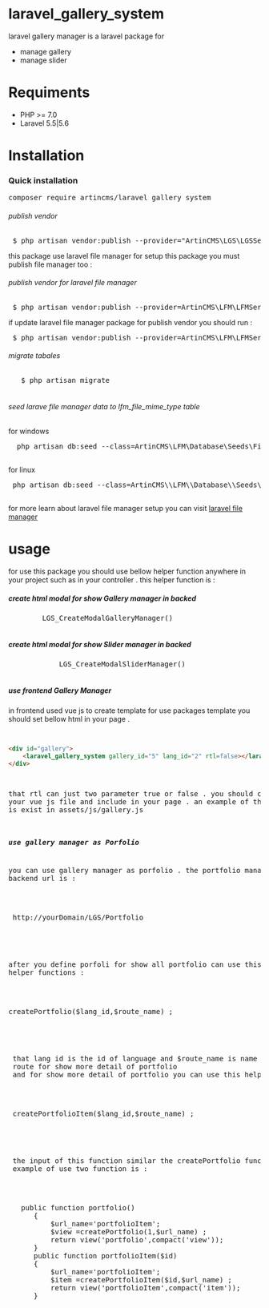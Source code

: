 # laravel_gallery_system
laravel gallery manager is a laravel package for 
<ul>
<li>manage gallery</li>
<li>manage slider</li>
</ul> 

# Requiments 
<ul>
<li>
PHP >= 7.0
</li>
<li>
Laravel 5.5|5.6
</li>
</ul>

# Installation
<h3>Quick installation</h3> 
<div class="highlight highlight-source-shell"><pre>composer require artincms/laravel_gallery_system</pre></div>
<h6>publish vendor</h6>
 <div class="highlight highlight-text-html-php"><pre>
 $ php artisan vendor:publish --provider="ArtinCMS\LGS\LGSServiceProvider"
</pre> </div>

this package use laravel file manager for setup this package you must publish file manager too :
<h6>publish vendor for laravel file manager</h6>
 <div class="highlight highlight-text-html-php"><pre>
 $ php artisan vendor:publish --provider=ArtinCMS\LFM\LFMServiceProvider
</pre> </div>
if update laravel file manager package for publish vendor you should run : 
 <div class="highlight highlight-text-html-php"><pre>
 $ php artisan vendor:publish --provider=ArtinCMS\LFM\LFMServiceProvider --force
</pre> </div>
 <h6>migrate tabales</h6>
  <div class="highlight highlight-text-html-php"><pre>
   $ php artisan migrate
   </pre> </div>
<h6>seed larave file manager data to lfm_file_mime_type table</h6>
for windows
 <div class="highlight highlight-text-html-php"><pre>
  php artisan db:seed --class=ArtinCMS\LFM\Database\Seeds\FilemanagerTableSeeder
  </pre> </div>
  for linux
  <div class="highlight highlight-text-html-php"><pre>
 php artisan db:seed --class=ArtinCMS\\LFM\\Database\\Seeds\\FilemanagerTableSeeder
  </pre> </div>
for more learn about laravel file manager setup you can visit <a href="https://github.com/artincms/laravel_file_manager">laravel file manager </a>
  
   <h1>usage</h1> 
    for use this package you should use bellow helper function anywhere in your project such as in your controller . 
    this helper function is :
   <h5>create html modal for show Gallery manager in backed</h5>
    <div class="highlight highlight-text-html-php"><pre>
        LGS_CreateModalGalleryManager()
      </pre> </div>
    <h5>create html modal for show Slider manager in backed</h5>
      <div class="highlight highlight-text-html-php"><pre>
            LGS_CreateModalSliderManager()
          </pre> 
      </div>
<h5>use frontend Gallery Manager</h5> 
in frontend used vue js to create template for use packages template 
you should set bellow html in your page .
<div class="highlight highlight-text-html-php"><pre>

```html
<div id="gallery">
    <laravel_gallery_system gallery_id="5" lang_id="2" rtl=false></laravel_gallery_system>
</div>
 ```
 that rtl can just two parameter true or false .
 you should create your vue js file and include in your page . an example of this js file is exist in 
 assets/js/gallery.js
<h5>use gallery manager as Porfolio</h5>
you can use gallery manager as porfolio . the portfolio manager
backend url is : 
 <div class="highlight highlight-text-html-php">
 <pre>
 http://yourDomain/LGS/Portfolio
  </pre> 
  </div>
after you define porfoli for show all portfolio can use this
helper functions :
 <div class="highlight highlight-text-html-php">
 <pre>
createPortfolio($lang_id,$route_name) ;
  </pre> 
  </div>
 that lang id is the id of language and $route_name is name of 
 route for show more detail of portfolio
 and for show more detail of portfolio you can use this helper functions
 <div class="highlight highlight-text-html-php">
  <pre>
 createPortfolioItem($lang_id,$route_name) ;
   </pre> 
   </div>
 the input of this function similar the createPortfolio function
 example of use two function is : 
 <div class="highlight highlight-text-html-php">
   <pre>
   public function portfolio()
      {
          $url_name='portfolioItem';
          $view =createPortfolio(1,$url_name) ;
          return view('portfolio',compact('view'));
      }
      public function portfolioItem($id)
      {
          $url_name='portfolioItem';
          $item =createPortfolioItem($id,$url_name) ;
          return view('portfolioItem',compact('item'));
      }
</pre>
</div>
